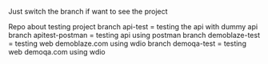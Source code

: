 Just switch the branch if want to see the project

Repo about testing project
branch api-test = testing the api with dummy api
branch apitest-postman = testing api using postman 
branch demoblaze-test = testing web demoblaze.com using wdio 
branch demoqa-test = testing web demoqa.com using wdio 